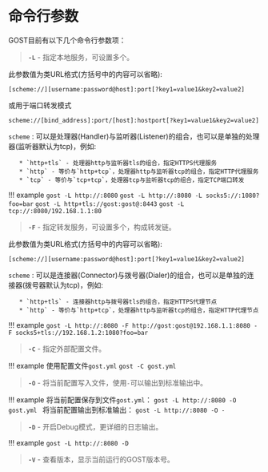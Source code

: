 # 命令行参数

GOST目前有以下几个命令行参数项：

> **`-L`** - 指定本地服务，可设置多个。

此参数值为类URL格式(方括号中的内容可以省略):

```
[scheme://][username:password@host]:port[?key1=value1&key2=value2]
```

或用于端口转发模式

```
scheme://[bind_address]:port/[host]:hostport[?key1=value1&key2=value2]
```

`scheme`
:      可以是处理器(Handler)与监听器(Listener)的组合，也可以是单独的处理器(监听器默认为tcp)，例如:

       * `http+tls` - 处理器http与监听器tls的组合，指定HTTPS代理服务
       * `http` - 等价与`http+tcp`，处理器http与监听器tcp的组合，指定HTTP代理服务
	   * `tcp` - 等价与`tcp+tcp`，处理器tcp与监听器tcp的组合，指定TCP端口转发

!!! example
	```
	gost -L http://:8080
	```
	```
	gost -L http://:8080 -L socks5://:1080?foo=bar
	```
	```
	gost -L http+tls://gost:gost@:8443
	```
	```
	gost -L tcp://:8080/192.168.1.1:80
	```

> **`-F`** - 指定转发服务，可设置多个，构成转发链。

此参数值为类URL格式(方括号中的内容可以省略):

```
[scheme://][username:password@host]:port[?key1=value1&key2=value2]
```

`scheme`
:      可以是连接器(Connector)与拨号器(Dialer)的组合，也可以是单独的连接器(拨号器默认为tcp)，例如:

       * `http+tls` - 连接器http与拨号器tls的组合，指定HTTPS代理节点
       * `http` - 等价与`http+tcp`，处理器http与监听器tcp的组合，指定HTTP代理节点

!!! example
	```
    gost -L http://:8080 -F http://gost:gost@192.168.1.1:8080 -F socks5+tls://192.168.1.2:1080?foo=bar
	```

> **`-C`** - 指定外部配置文件。

!!! example
    使用配置文件`gost.yml`
	```
    gost -C gost.yml
	```

> **`-O`** - 将当前配置写入文件，使用`-`可以输出到标准输出中。

!!! example
    将当前配置保存到文件`gost.yml`：
	```
	gost -L http://:8080 -O gost.yml 
	```
    将当前配置输出到标准输出：
	```
    gost -L http://:8080 -O - 
	```

> **`-D`** - 开启Debug模式，更详细的日志输出。

!!! example
	```
	gost -L http://:8080 -D
	```

> **`-V`** - 查看版本，显示当前运行的GOST版本号。

